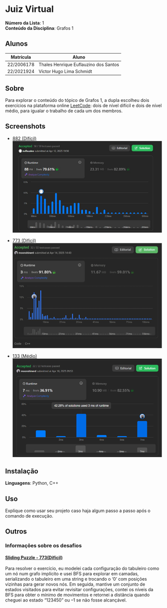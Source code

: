 # Juiz Virtual

**Número da Lista**: 1<br>
**Conteúdo da Disciplina**: Grafos 1 <br>

## Alunos
|Matrícula | Aluno |
| -- | -- |
| 22/2006178 | Thales Henrique Euflauzino dos Santos  |
| 22/2021924 | Víctor Hugo Lima Schmidt               |

## Sobre 
Para explorar o conteúdo do tópico de Grafos 1, a dupla escolheu dois exercícios na plataforma online [LeetCode](https://leetcode.com/): dois de nível difícil e dois de nível médio, para igualar o trabalho de cada um dos membros.


## Screenshots

- [882 (Difícil)](https://leetcode.com/problems/reachable-nodes-in-subdivided-graph)
![PrintResolucao882](/assets/print882.jpg)

- [773 (Difícil)](https://leetcode.com/problems/sliding-puzzle/)
![PrintResolucao773](/assets/print773.jpg)

- [133 (Médio)](https://leetcode.com/problems/clone-graph/)
![PrintResolucao133](/assets/print133.png)

## Instalação 
**Linguagens**: Python, C++<br>

## Uso 
Explique como usar seu projeto caso haja algum passo a passo após o comando de execução.

## Outros 
### Informações sobre os desafios
#### [Sliding Puzzle - 773(Difícil)](https://leetcode.com/problems/sliding-puzzle/)
Para resolver o exercício, eu modelei cada configuração do tabuleiro como um nó num grafo implícito e usei BFS para explorar em camadas, serializando o tabuleiro em uma string e trocando o ‘0’ com posições vizinhas para gerar novos nós. Em seguida, mantive um conjunto de estados visitados para evitar revisitar configurações, contei os níveis da BFS para obter o mínimo de movimentos e retornei a distância quando cheguei ao estado “123450” ou –1 se não fosse alcançável.

